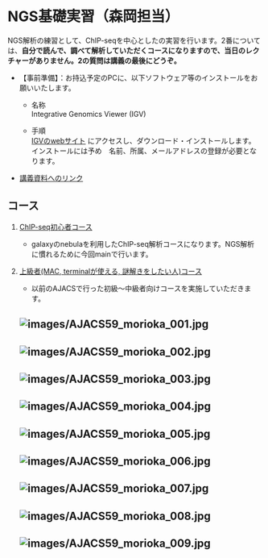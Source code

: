 # NGS基礎実習（森岡担当）
NGS解析の練習として、ChIP-seqを中心としたの実習を行います。2番については、**自分で読んで、調べて解析していただくコースになりますので、当日のレクチャーがありません。2の質問は講義の最後にどうぞ。**

- 【事前準備】：お持込予定のPCに、以下ソフトウェア等のインストールをお願いいたします。

   - 名称  
Integrative Genomics Viewer (IGV)

   - 手順  
[IGVのwebサイト](http://www.broadinstitute.org/igv/) にアクセスし、ダウンロード・インストールします。  
インストールには予め　名前、所属、メールアドレスの登録が必要となります。

- [講義資料へのリンク](https://drive.google.com/folderview?id=0B4oXGzAZTVKefkw5NUJQdkYtQnZUWWRmWHgwLVd3RTNTVWVCUUtsSDZSRi12SnNqekZfZFU&usp=sharing)



## コース

1. [ChIP-seq初心者コース](https://github.com/suimye/gunmadai/wiki/nebula_chipseq)
	- galaxyのnebulaを利用したChIP-seq解析コースになります。NGS解析に慣れるために今回mainで行います。


2. [上級者(MAC, terminalが使える, 謎解きをしたい人)コース](https://github.com/suimye/NGS_handson2015/wiki/NGS_senior)
	- 以前のAJACSで行った初級〜中級者向けコースを実施していただきます。

	![images/AJACS59_morioka_001.jpg](images/AJACS59_morioka_001.jpg)
	---

	![images/AJACS59_morioka_002.jpg](images/AJACS59_morioka_002.jpg)
	---

	![images/AJACS59_morioka_003.jpg](images/AJACS59_morioka_003.jpg)
	---

	![images/AJACS59_morioka_004.jpg](images/AJACS59_morioka_004.jpg)
	---

	![images/AJACS59_morioka_005.jpg](images/AJACS59_morioka_005.jpg)
	---

	![images/AJACS59_morioka_006.jpg](images/AJACS59_morioka_006.jpg)
	---

	![images/AJACS59_morioka_007.jpg](images/AJACS59_morioka_007.jpg)
	---

	![images/AJACS59_morioka_008.jpg](images/AJACS59_morioka_008.jpg)
	---

	![images/AJACS59_morioka_009.jpg](images/AJACS59_morioka_009.jpg)
	---
